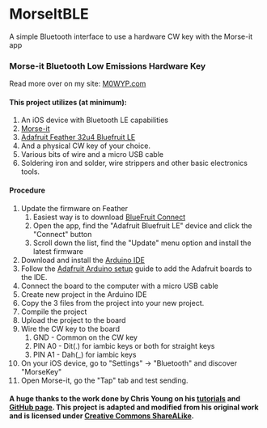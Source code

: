 # MorseItBLE
A simple Bluetooth interface to use a hardware CW key with the Morse-it app
### Morse-it Bluetooth Low Emissions Hardware Key
Read more over on my site: [M0WYP.com](https://joshuamarvel.com/2020/05/08/morse-it-ble-hardware-cw-key/)

#### This project utilizes (at minimum):

1. An iOS device with Bluetooth LE capabilities
2. [Morse-it](https://apps.apple.com/us/app/morse-it/id284942940)
3. [Adafruit Feather 32u4 Bluefruit LE](https://www.adafruit.com/product/2829)
4. And a physical CW key of your choice.
5. Various bits of wire and a micro USB cable
6. Soldering iron and solder, wire strippers and other basic electronics tools.

#### Procedure
1. Update the firmware on Feather
   1. Easiest way is to download [BlueFruit Connect](https://apps.apple.com/us/app/bluefruit-connect/id830125974)
   2. Open the app, find the "Adafruit Bluefruit LE" device and click the "Connect" button
   3. Scroll down the list, find the "Update" menu option and install the latest firmware
2. Download and install the [Arduino IDE](https://www.arduino.cc/en/main/software)
3. Follow the [Adafruit Arduino setup](https://learn.adafruit.com/adafruit-arduino-ide-setup) guide to add the Adafruit boards to the IDE.
4. Connect the board to the computer with a micro USB cable
5. Create new project in the Arduino IDE
6. Copy the 3 files from the project into your new project.
7. Compile the project
8. Upload the project to the board
9. Wire the CW key to the board
   1. GND - Common on the CW key
   2. PIN A0 - Dit(.) for iambic keys or both for straight keys
   3. PIN A1 - Dah(_) for iambic keys
10. On your iOS device, go to "Settings" -> "Bluetooth" and discover "MorseKey"
11. Open Morse-it, go the "Tap" tab and test sending.


#### A huge thanks to the work done by Chris Young on his [tutorials](https://learn.adafruit.com/ios-switch-control-using-ble) and [GitHub page](https://github.com/cyborg5/iOS_switch_control/).  This project is adapted and modified from his original work and is licensed under [Creative Commons ShareALike](https://creativecommons.org/licenses/by-nc-sa/4.0/legalcode).
